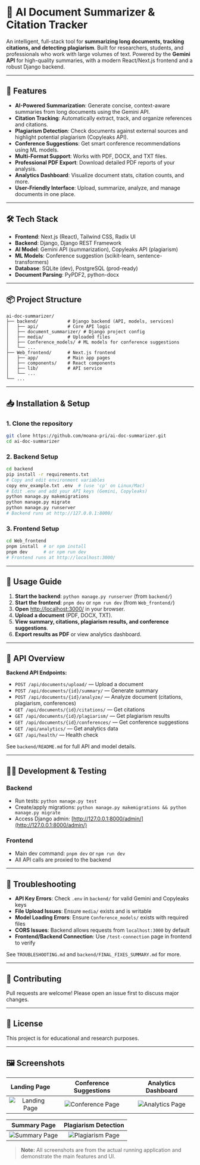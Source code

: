 # 📄 AI Document Summarizer & Citation Tracker  

An intelligent, full-stack tool for **summarizing long documents, tracking citations, and detecting plagiarism**. Built for researchers, students, and professionals who work with large volumes of text. Powered by the **Gemini API** for high-quality summaries, with a modern React/Next.js frontend and a robust Django backend.  

---

## 🚀 Features  

- **AI-Powered Summarization**: Generate concise, context-aware summaries from long documents using the Gemini API.  
- **Citation Tracking**: Automatically extract, track, and organize references and citations.  
- **Plagiarism Detection**: Check documents against external sources and highlight potential plagiarism (Copyleaks API).  
- **Conference Suggestions**: Get smart conference recommendations using ML models.  
- **Multi-Format Support**: Works with PDF, DOCX, and TXT files.  
- **Professional PDF Export**: Download detailed PDF reports of your analysis.  
- **Analytics Dashboard**: Visualize document stats, citation counts, and more.  
- **User-Friendly Interface**: Upload, summarize, analyze, and manage documents in one place.  

---

## 🛠️ Tech Stack  

- **Frontend**: Next.js (React), Tailwind CSS, Radix UI  
- **Backend**: Django, Django REST Framework  
- **AI Model**: Gemini API (summarization), Copyleaks API (plagiarism)  
- **ML Models**: Conference suggestion (scikit-learn, sentence-transformers)  
- **Database**: SQLite (dev), PostgreSQL (prod-ready)  
- **Document Parsing**: PyPDF2, python-docx  

---

## 📦 Project Structure  

```
ai-doc-summarizer/
├── backend/           # Django backend (API, models, services)
│   ├── api/           # Core API logic
│   ├── document_summarizer/ # Django project config
│   ├── media/         # Uploaded files
│   ├── Conference_models/ # ML models for conference suggestions
│   └── ...
├── Web_frontend/      # Next.js frontend
│   ├── app/           # Main app pages
│   ├── components/    # React components
│   ├── lib/           # API service
│   └── ...
└── ...
```

---

## 📥 Installation & Setup  

### 1. Clone the repository  

```bash
git clone https://github.com/moana-pri/ai-doc-summarizer.git
cd ai-doc-summarizer
```

### 2. Backend Setup  

```bash
cd backend
pip install -r requirements.txt
# Copy and edit environment variables
copy env_example.txt .env  # (use 'cp' on Linux/Mac)
# Edit .env and add your API keys (Gemini, Copyleaks)
python manage.py makemigrations
python manage.py migrate
python manage.py runserver
# Backend runs at http://127.0.0.1:8000/
```

### 3. Frontend Setup  

```bash
cd Web_frontend
pnpm install  # or npm install
pnpm dev      # or npm run dev
# Frontend runs at http://localhost:3000/
```

---

## 🔗 Usage Guide  

1. **Start the backend**: `python manage.py runserver` (from `backend/`)
2. **Start the frontend**: `pnpm dev` or `npm run dev` (from `Web_frontend/`)
3. **Open** [http://localhost:3000/](http://localhost:3000/) in your browser.
4. **Upload a document** (PDF, DOCX, TXT).
5. **View summary, citations, plagiarism results, and conference suggestions**.
6. **Export results as PDF** or view analytics dashboard.

---

## 🧩 API Overview  

**Backend API Endpoints:**  

- `POST /api/documents/upload/` — Upload a document
- `POST /api/documents/{id}/summary/` — Generate summary
- `POST /api/documents/{id}/analyze/` — Analyze document (citations, plagiarism, conferences)
- `GET /api/documents/{id}/citations/` — Get citations
- `GET /api/documents/{id}/plagiarism/` — Get plagiarism results
- `GET /api/documents/{id}/conferences/` — Get conference suggestions
- `GET /api/analytics/` — Get analytics data
- `GET /api/health/` — Health check

See `backend/README.md` for full API and model details.

---

## 🧑‍💻 Development & Testing  

### Backend
- Run tests: `python manage.py test`
- Create/apply migrations: `python manage.py makemigrations && python manage.py migrate`
- Access Django admin: [http://127.0.0.1:8000/admin/](http://127.0.0.1:8000/admin/)

### Frontend
- Main dev command: `pnpm dev` or `npm run dev`
- All API calls are proxied to the backend

---

## 🐞 Troubleshooting  

- **API Key Errors**: Check `.env` in `backend/` for valid Gemini and Copyleaks keys
- **File Upload Issues**: Ensure `media/` exists and is writable
- **Model Loading Errors**: Ensure `Conference_models/` exists with required files
- **CORS Issues**: Backend allows requests from `localhost:3000` by default
- **Frontend/Backend Connection**: Use `/test-connection` page in frontend to verify

See `TROUBLESHOOTING.md` and `backend/FINAL_FIXES_SUMMARY.md` for more.

---

## 🤝 Contributing  

Pull requests are welcome! Please open an issue first to discuss major changes.

---

## 📄 License  

This project is for educational and research purposes.

---

## 🖼️ Screenshots

| Landing Page | Conference Suggestions | Analytics Dashboard |
|:------------:|:---------------------:|:-------------------:|
| ![Landing Page](Web_frontend/public/Landing_Page.jpg) | ![Conference Page](Web_frontend/public/Conference.jpg) | ![Analytics Page](Web_frontend/public/Analytics_Page.jpg) |

| Summary Page | Plagiarism Detection |
|:------------:|:-------------------:|
| ![Summary Page](Web_frontend/public/Summary_Page.jpg) | ![Plagiarism Page](Web_frontend/public/Plagiarism_Page.jpg) |

> **Note:** All screenshots are from the actual running application and demonstrate the main features and UI.
